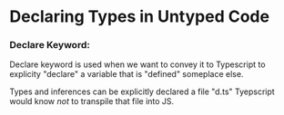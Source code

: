 # Declaring Types in Untyped Code 

### Declare Keyword:
Declare keyword is used when we want to convey it to Typescript to explicity "declare" a variable that is "defined" someplace else. 

Types and inferences can be explicitly declared a file "d.ts" 
Tyepscript would know *not* to transpile that file into JS.
